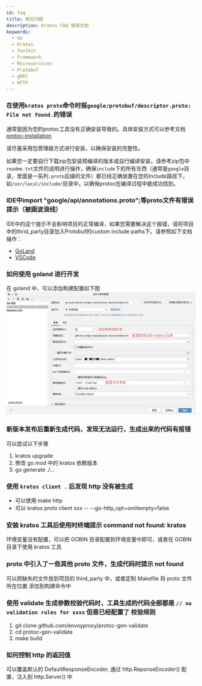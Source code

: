 ```yaml
---
id: faq
title: 常见问题
description: Kratos FAQ 使用文档
keywords:
  - Go 
  - Kratos
  - Toolkit
  - Framework
  - Microservices
  - Protobuf
  - gRPC
  - HTTP
---
```


### 在使用`kratos proto`命令时报`google/protobuf/descriptor.proto: File not found.`的错误
通常是因为您的protoc工具没有正确安装导致的。具体安装方式可以参考文档[protoc-installation](https://grpc.io/docs/protoc-installation/)

请尽量采用包管理器方式进行安装，以确保安装的完整性。

如果您一定要自行下载zip包安装预编译的版本或自行编译安装，请参考zip包中`readme.txt`文件的说明进行操作，确保`include`下的所有东西（通常是`google`目录，里面是一系列`.proto`后缀的文件）都已经正确放置在您的include路径下，如`/usr/local/include/`目录中，以确保protoc在编译过程中能成功找到。

### IDE中import "google/api/annotations.proto";等proto文件有错误提示（被画波浪线）
IDE中的这个提示不会影响项目的正常编译，如果您需要解决这个报错，请将项目中的thrid_party目录加入Protobuf的custom include paths下。请参照如下文档操作：
* [GoLand](https://github.com/ksprojects/protobuf-jetbrains-plugin#configuration) 
* [VSCode](https://github.com/zxh0/vscode-proto3#extension-settings)

### 如何使用 goland 进行开发

在 goland 中，可以添加构建配置如下图
<img src="/images/goland.png" width="650px" />

### 新版本发布后重新生成代码，发现无法运行，生成出来的代码有报错

可以尝试以下步骤
1. kratos upgrade
2. 修改 go.mod 中的 kratos 依赖版本
3. go generate ./...

### 使用 `kratos client .` 后发现 http 没有被生成

- 可以使用 make http
- 可以 kratos proto client xxx -- --go-http_opt=omitempty=false

### 安装 kratos 工具后使用时终端提示 command not found: kratos

环境变量没有配置，可以把 GOBIN 目录配置到环境变量中即可，或者在 GOBIN 目录下使用 kratos 工具

### proto 中引入了一些其他 proto 文件，生成代码时提示 not found

可以把缺失的文件放到项目的 third_party 中，或者定制 Makefile 将 proto 文件所在位置 添加到构建命令中

### 使用 validate 生成参数校验代码时，工具生成的代码全部都是 `// no validation rules for xxxx` 但是已经配置了 校验规则

1. git clone github.com/envoyproxy/protoc-gen-validate
2. cd protoc-gen-validate
3. make build

### 如何控制 http 的返回值

可以覆盖默认的 DefaultResponseEncoder, 通过 http.ReponseEncoder() 配置，注入到 http.Server() 中

